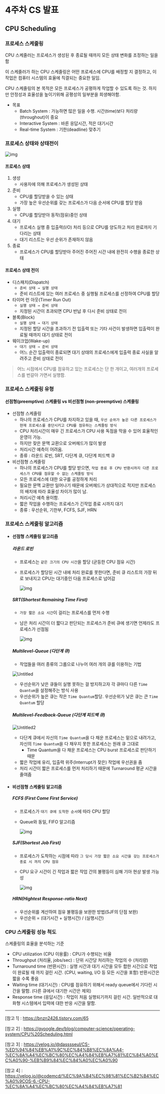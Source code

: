 # 4주차 CS 발표

## CPU Scheduling

### 프로세스 스케줄링

 CPU 스케줄러는 프로세스가 생성된 후 종료될 때까지 모든 상태 변화를 조정하는 일을 함

이 스케줄러가 하는 CPU 스케줄링은 어떤 프로세스에 CPU를 배정할 지 결정하고, 이 작업은 컴퓨터 시스템의 효율에 직결되는 중요한 일임.

CPU 스케줄링의 본 목적은 모든 프로세스가 공평하게 작업할 수 있도록 하는 것. 하지만 안정성과 효율성을 높이기위해 공평성의 일부분을 희생해야함.

- 목표
  - Batch System : 가능하면 많은 일을 수행. 시간(time)보다 처리량(throughout)이 중요
  - Interactive System : 바른 응답시간, 적은 대기시간
  - Real-time System : 기한(deadline) 맞추기



### 프로세스 상태와 상태전이

![img](https://media.vlpt.us/images/dasssseul/post/7fcb1c75-9954-48b6-8a82-cd51e723b4b9/%E1%84%89%E1%85%B3%E1%84%8F%E1%85%B3%E1%84%85%E1%85%B5%E1%86%AB%E1%84%89%E1%85%A3%E1%86%BA%202021-08-15%20%E1%84%8B%E1%85%A9%E1%84%92%E1%85%AE%201.49.02.png)



#### 프로세스 상태

1. 생성
   - 사용자에 의해 프로세스가 생성된 상태
2. 준비
   - CPU를 할당받을 수 있는 상태
   - 가장 높은 우선순위를 갖는 프로세스가 다음 순서에 CPU를 할당 받음
3. 실행
   - CPU를 할당받아 동작(점유)중인 상태
4. 대기
   - 프로세스 실행 중 입출력(I/O) 처리 등으로 CPU를 양도하고 처리 완료까지 기다리는 상태
   - 대기 리스트는 우선 순위가 존재하지 않음
5. 종료
   - 프로세스가 CPU를 할당받아 주어진 주어진 시간 내에 완전히 수행을 종료한 상태



#### 프로세스 상태 전이

- 디스패치(Dispatch)
  - `준비 상태 → 실행 상태`
  - 준비 리스트에 있는 여러 프로세스 중 실행될 프로세스를 선정하여 CPU를 할당
- 타이머 런 아웃(Timer Run Out)
  - `실행 상태 → 준비 상태`
  - 지정된 시간이 초과되면 CPU 반납 후 다시 준비 상태로 전이
- 블록(Block) 
  - `실행 상태 → 대기 상태`
  - 지정된 할당 시간을 초과하기 전 입출력 또는 기타 사건이 발생하면 입출력이 완료될 때까지 대기 상태로 전이
- 웨이크업(Wake-up)
  - `대기 상태 → 준비 상태`
  - 어느 순간 입출력이 종료되면 대기 상태의 프로세스에게 입출력 종료 사실을 알려주고 준비 상태로 전이

> 어느 시점에서 CPU를 점유하고 있는 프로세스는 단 한 개이고, 여러개의 프로세스를 번갈아 가면서 실행함.



### 프로세스 스케줄링 유형

#### 선점형(preemptive) 스케줄링 vs 비선점형 (non-preemptive) 스케줄링

- 선점형 스케줄링
  - 하나의 프로세스가 CPU를 차지하고 있을 때, `우선 순위가 높은 다른 프로세스가 현재 프로세스를 중단시키고 CPU를 점유하는 스케줄링 방식`
  - CPU 처리시간이 매우 긴 프로세스가 CPU 사용 독점을 막을 수 있어 효율적인 운영이 가능.
  - 하지만 잦은 문맥 교환으로 오버헤드가 많이 발생
  - 처리시간 예측이 어려움.
  - 종류 : 라운드 로빈, SRT, 다단계 큐, 다단계 피드백 큐
- 비선점형 스케줄링
  - 하나의 프로세스가 CPU를 할당 받으면, `작업 종료 후 CPU 반환시까지 다른 프로세스가 CPU를 점유할 수 없는 스케줄링 방식`
  - 모든 프로세스에 대한 요구를 공정하게 처리
  - 필요한 문맥 교환만 일어나기 때문에 오버헤드가 상대적으로 적지만 프로세스의 배치에 따라 효율성 차이가 많이 남.
  - 처리시간 예측 용이함.
  - 짧은 작업을 수행하는 프로세스가 긴작업 종료 시까지 대기
  - 종류 : 우선순위, 기한부, FCFS, SJF, HRN



### 프로세스 스케줄링 알고리즘

- #### 선점형 스케줄링 알고리즘

  ##### 라운드 로빈

  - 프로세스는 `같은 크기의 CPU 시간`을 할당 (균등한 CPU 점유 시간)

  - 프로세스가 할당된 시간 내에 처리 완료를 못한다면, 준비 큐 리스트의 가장 뒤로 보내지고 CPU는 대기중인 다음 프로세스로 넘어감

    ![img](https://media.vlpt.us/images/dasssseul/post/2f377263-07a1-46bb-ac05-e199241dce91/%E1%84%89%E1%85%B3%E1%84%8F%E1%85%B3%E1%84%85%E1%85%B5%E1%86%AB%E1%84%89%E1%85%A3%E1%86%BA%202021-08-15%20%E1%84%8B%E1%85%A9%E1%84%92%E1%85%AE%201.52.39.png)

  

  ##### SRT(Shortest Remaining Time First)

  - `가장 짧은 소요 시간`이 걸리는 프로세스를 먼저 수행

  - 남은 처리 시간이 더 짧다고 판단되는 프로세스가 준비 큐에 생기면 언제라도 프로세스가 선점됨

    ![img](https://media.vlpt.us/images/dasssseul/post/5640f31e-5f0e-4985-a78d-a5918eda20bf/%E1%84%89%E1%85%B3%E1%84%8F%E1%85%B3%E1%84%85%E1%85%B5%E1%86%AB%E1%84%89%E1%85%A3%E1%86%BA%202021-08-15%20%E1%84%8B%E1%85%A9%E1%84%92%E1%85%AE%201.54.40.png)

  ##### Multilevel-Queue (다단계 큐)

  - 작업들을 여러 종류의 그룹으로 나누어 여러 개의 큐를 이용하는 기법

  ![Untitled](https://user-images.githubusercontent.com/13609011/91695480-2a4e5b00-eba9-11ea-8dbf-390bf0a73c10.png)

  - 우선순위가 낮은 큐들이 실행 못하는 걸 방지하고자 각 큐마다 다른 `Time Quantum`을 설정해주는 방식 사용
  - 우선순위가 높은 큐는 작은 `Time Quantum`할당. 우선순위가 낮은 큐는 큰 `Time Quantum` 할당

  

  ##### Multilevel-Feedback-Queue (다단계 피드백 큐)

  

  ![Untitled2](https://user-images.githubusercontent.com/13609011/91695489-2cb0b500-eba9-11ea-8578-6602fee742ed.png)

  - 다단계 큐에서 자신의 `Time Quantum`을 다 채운 프로세스는 밑으로 내려가고, 자신의 `Time Quantum`을 다 채우지 못한 프로세스는 원래 큐 그대로
    - Time Quantum을 다 채운 프로세스는 CPU burst 프로세스로 판단하기 때문
  - 짧은 작업에 유리, 입출력 위주(Interrupt가 잦은) 작업에 우선권을 줌
  - 처리 시간이 짧은 프로세스를 먼저 처리하기 때문에 Turnaround 평균 시간을 줄여줌



- #### 비선점형 스케줄링 알고리즘

  ##### FCFS (First Come First Service)

  - 프로세스가 `대기 큐에 도착한 순서`에 따라 CPU 할당

  - Queue와 동일, FIFO 알고리즘

    ![img](https://media.vlpt.us/images/dasssseul/post/f46d94bc-6b84-4f77-a45f-4af507ba6b4f/%E1%84%89%E1%85%B3%E1%84%8F%E1%85%B3%E1%84%85%E1%85%B5%E1%86%AB%E1%84%89%E1%85%A3%E1%86%BA%202021-08-15%20%E1%84%8B%E1%85%A9%E1%84%92%E1%85%AE%201.55.08.png)

  

  ##### SJF(Shortest Job First)

  - 프로세스가 도착하는 시점에 따라 `그 당시 가장 짧은 소요 시간을 갖는 프로세스가 종료 시 까지 CPU 점유`

  - CPU 요구 시간이 긴 작업과 짧은 작업 간의 불평등이 심해 기아 현상 발생 가능성

    ![img](https://media.vlpt.us/images/dasssseul/post/f0619c2f-5e0c-46d5-818a-2667f083de48/%E1%84%89%E1%85%B3%E1%84%8F%E1%85%B3%E1%84%85%E1%85%B5%E1%86%AB%E1%84%89%E1%85%A3%E1%86%BA%202021-08-15%20%E1%84%8B%E1%85%A9%E1%84%92%E1%85%AE%201.55.36.png)

  ##### HRN(Hightest Response-ratio Next)

  - 우선순위를 계산하여 점유 불평등을 보완한 방법(SJF의 단점 보완)
  - 우선순위 = (대기시간 + 실행시간) / (실행시간)




### CPU 스케줄링 성능 척도

스케줄링의 효율을 분석하는 기준

- CPU utilization (CPU 이용률) : CPU가 수행되는 비율
- Throughput (처리율, jobs/sec) : 단위 시간당 처리하는 작업의 수 (처리량)
- Turnaround time (반환시간) : 실행 시간과 대기 시간을 모두 합한 시간으로 작업이 완료될 때 까지 걸린 시간. (CPU, waiting, I/O 등 모든 시간을 포함) 반환시간은 짧을 수록 좋음
- Waiting time (대기시간) : CPU를 점유하기 위해서 ready queue에서 기다린 시간을 말함. (다른 큐에서 대기한 시간은 제외)
- Response time (응답시간) : 작업이 처음 실행되기까지 걸린 시간. 일반적으로 대화형 시스템에서 입력에 대한 반응 시간을 말함.

 

---

[참고 1] : <https://bnzn2426.tistory.com/65>

[참고 2] : <https://gyoogle.dev/blog/computer-science/operating-system/CPU%20Scheduling.html>

[참고 3] : <https://velog.io/@dasssseul/CS-%ED%94%84%EB%A1%9C%EC%84%B8%EC%8A%A4-%EC%8A%A4%EC%BC%80%EC%A4%84%EB%A7%81%EC%84%A0%EC%A0%90-%EB%B9%84%EC%84%A0%EC%A0%90>

[참고 4] : <https://velog.io/@codemcd/%EC%9A%B4%EC%98%81%EC%B2%B4%EC%A0%9COS-6.-CPU-%EC%8A%A4%EC%BC%80%EC%A4%84%EB%A7%81>


